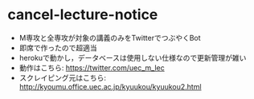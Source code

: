 # cancel-lecture-notice
- M専攻と全専攻が対象の講義のみをTwitterでつぶやくBot
- 即席で作ったので超適当
- herokuで動かし，データベースは使用しない仕様なので更新管理が雑い
- 動作はこちら: https://twitter.com/uec_m_lec
- スクレイピング元はこちら: http://kyoumu.office.uec.ac.jp/kyuukou/kyuukou2.html
